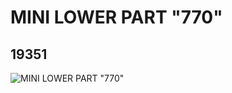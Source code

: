 # MINI LOWER PART "770"
## 19351
![MINI LOWER PART "770"](https://lc-www-live-s.legocdn.com/media/bricks/5/2/6099456.jpg)